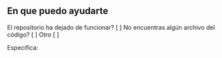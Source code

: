 ## En que puedo ayudarte

El repositorio ha dejado de funcionar? [ ]
No encuentras algún archivo del código? [ ]
Otro [ ]

Especifica: 
